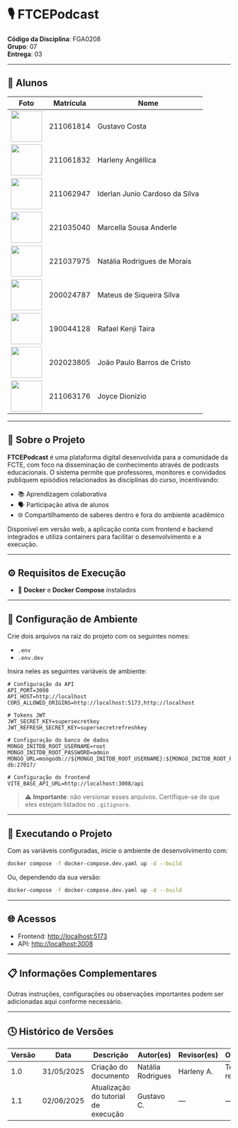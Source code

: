 # 🎙️ FTCEPodcast

**Código da Disciplina**: FGA0208  
**Grupo**: 07  
**Entrega**: 03

---

## 👥 Alunos

| Foto | Matrícula | Nome |
|------|-----------|------|
| <img src="https://avatars.githubusercontent.com/u/101185927?v=4" height="70"> | 211061814 | Gustavo Costa |
| <img src="https://avatars.githubusercontent.com/u/101184511?v=4" height="70"> | 211061832 | Harleny Angéllica |
| <img src="https://avatars.githubusercontent.com/u/101422838?v=4" height="70"> | 211062947 | Iderlan Junio Cardoso da Silva |
| <img src="https://avatars.githubusercontent.com/u/144747380?v=4" height="70"> | 221035040 | Marcella Sousa Anderle |
| <img src="https://avatars.githubusercontent.com/u/137426012?v=4" height="70"> | 221037975 | Natália Rodrigues de Morais |
| <img src="https://avatars.githubusercontent.com/u/43494763?v=4" height="70"> | 200024787 | Mateus de Siqueira Silva |
| <img src="https://avatars.githubusercontent.com/u/79025349?v=4" height="70"> | 190044128 | Rafael Kenji Taira |
| <img src="https://avatars.githubusercontent.com/u/70647018?v=4" height="70"> | 202023805 | João Paulo Barros de Cristo |
| <img src="https://avatars.githubusercontent.com/u/155927112?v=4" height="70"> | 211063176 | Joyce Dionizio |

---

## 📌 Sobre o Projeto

**FTCEPodcast** é uma plataforma digital desenvolvida para a comunidade da FCTE, com foco na disseminação de conhecimento através de podcasts educacionais. O sistema permite que professores, monitores e convidados publiquem episódios relacionados às disciplinas do curso, incentivando:

- 📚 Aprendizagem colaborativa  
- 🗣️ Participação ativa de alunos  
- 🌐 Compartilhamento de saberes dentro e fora do ambiente acadêmico

Disponível em versão web, a aplicação conta com frontend e backend integrados e utiliza containers para facilitar o desenvolvimento e a execução.

---

## ⚙️ Requisitos de Execução

- 🐳 **Docker** e **Docker Compose** instalados

---

## 🔐 Configuração de Ambiente

Crie dois arquivos na raiz do projeto com os seguintes nomes:

- `.env`  
- `.env.dev`

Insira neles as seguintes variáveis de ambiente:

```env
# Configuração da API
API_PORT=3008
API_HOST=http://localhost
CORS_ALLOWED_ORIGINS=http://localhost:5173,http://localhost

# Tokens JWT
JWT_SECRET_KEY=supersecretkey
JWT_REFRESH_SECRET_KEY=supersecretrefreshkey

# Configuração do banco de dados
MONGO_INITDB_ROOT_USERNAME=root
MONGO_INITDB_ROOT_PASSWORD=admin
MONGO_URL=mongodb://${MONGO_INITDB_ROOT_USERNAME}:${MONGO_INITDB_ROOT_PASSWORD}@fctepocast-db:27017/

# Configuração do frontend
VITE_BASE_API_URL=http://localhost:3008/api
```

> ⚠️ **Importante**: não versionar esses arquivos. Certifique-se de que eles estejam listados no `.gitignore`.

---

## 🚀 Executando o Projeto

Com as variáveis configuradas, inicie o ambiente de desenvolvimento com:

```bash
docker compose -f docker-compose.dev.yaml up -d --build
```

Ou, dependendo da sua versão:

```bash
docker-compose -f docker-compose.dev.yaml up -d --build
```

---

## 🌐 Acessos

- Frontend: [http://localhost:5173](http://localhost:5173)  
- API: [http://localhost:3008](http://localhost:3008)

---

## 📋 Informações Complementares

Outras instruções, configurações ou observações importantes podem ser adicionadas aqui conforme necessário.

---

## 🕓 Histórico de Versões

| Versão | Data | Descrição | Autor(es) | Revisor(es) | Observações |
|--------|------|-----------|-----------|-------------|-------------|
| 1.0 | 31/05/2025 | Criação do documento | Natália Rodrigues | Harleny A. | Texto revisado |
| 1.1 | 02/06/2025 | Atualização do tutorial de execução | Gustavo C. | — | — |
